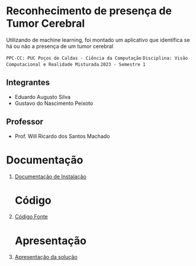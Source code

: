 # Reconhecimento de presença de Tumor Cerebral

Utilizando de machine learning, foi montado um aplicativo que identifica se há ou não a presença de um tumor cerebral

`PPC-CC: PUC Poços de Caldas - Ciência da Computação`
`Disciplina: Visão Computacional e Realidade Misturada`
`2023 - Semestre 1`

## Integrantes

- Eduardo Augusto Silva
- Gustavo do Nascimento Peixoto

## Professor

- Prof. Will Ricardo dos Santos Machado

# Documentação

<ol>
<li><a href="1-Documentação de instalação.md"> Documentação de Instalação</a></li>

# Código

<li><a href="src/README.md"> Código Fonte</a></li>

# Apresentação

<li><a href="(https://www.youtube.com/watch?v=V_ykbtS2EhU)"> Apresentação da solução</a></li>

